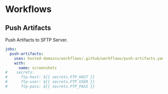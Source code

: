 # Workflows

## Push Artifacts

Push Artifacts to SFTP Server.

```yaml
jobs:
  push-artifacts:
    uses: hosted-domains/workflows/.github/workflows/push-artifacts.yaml@master
    with:
      name: screenshots
#    secrets:
#      ftp-host: ${{ secrets.FTP_HOST }}
#      ftp-user: ${{ secrets.FTP_USER }}
#      ftp-pass: ${{ secrets.FTP_PASS }}
```

